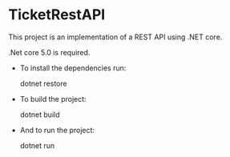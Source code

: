 # TicketRestAPI
This project is an implementation of a REST API using .NET core.

.Net core 5.0 is required.

- To install the dependencies run: 
   
   dotnet restore 
- To build the project:
  
  dotnet build
- And to run the project:
  
  dotnet run
